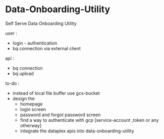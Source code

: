 # Data-Onboarding-Utility
Self Serve Data Onboarding Utility

user :
- login - authentication
- bq connection via external client

    

api : 
- bq connection
- bq upload

to-do :
-  instead of local file buffer use gcs-bucket
- design the
    - homepage
    - login screen
    - password and forgot password screen
    - find a way to authenticate with gcp [service-account ,token or any otherway]
    -  integrate the dataplex apis into data-onboarding-utility